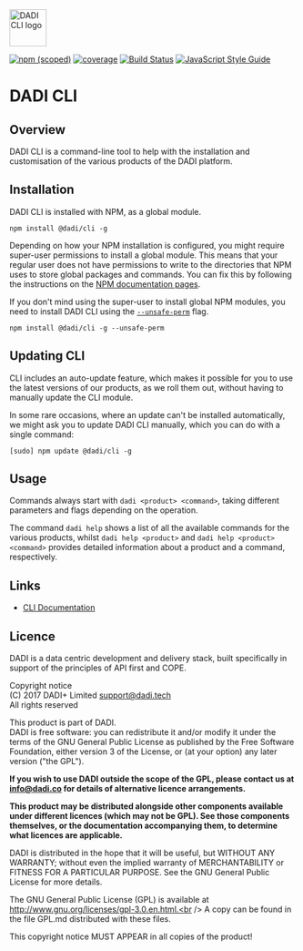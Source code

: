 <img src="https://dadi.tech/assets/products/dadi-cli.png?v=1" alt="DADI CLI logo" height="65"/>

[![npm (scoped)](https://img.shields.io/npm/v/@dadi/cli.svg?maxAge=10800&style=flat-square)](https://www.npmjs.com/package/@dadi/cli)
[![coverage](https://img.shields.io/badge/coverage-66%25-yellow.svg?style=flat?style=flat-square)](https://github.com/dadi/cli)
[![Build Status](https://travis-ci.org/dadi/cli.svg?branch=master)](https://travis-ci.org/dadi/cli)
[![JavaScript Style Guide](https://img.shields.io/badge/code%20style-standard-brightgreen.svg?style=flat-square)](http://standardjs.com/)

# DADI CLI

## Overview

DADI CLI is a command-line tool to help with the installation and customisation of the various products of the DADI platform.

## Installation

DADI CLI is installed with NPM, as a global module.

 ```
 npm install @dadi/cli -g
 ```

 Depending on how your NPM installation is configured, you might require super-user permissions to install a global module. This means that your regular user does not have permissions to write to the directories that NPM uses to store global packages and commands. You can fix this by following the instructions on the [NPM documentation pages](https://docs.npmjs.com/getting-started/fixing-npm-permissions).

 If you don't mind using the super-user to install global NPM modules, you need to install DADI CLI using the [`--unsafe-perm`](https://docs.npmjs.com/misc/config#unsafe-perm) flag.

```
npm install @dadi/cli -g --unsafe-perm
```

## Updating CLI

CLI includes an auto-update feature, which makes it possible for you to use the latest versions of our products, as we roll them out, without having to manually update the CLI module.

In some rare occasions, where an update can't be installed automatically, we might ask you to update DADI CLI manually, which you can do with a single command:

```
[sudo] npm update @dadi/cli -g
```

## Usage

Commands always start with `dadi <product> <command>`, taking different parameters and flags depending on the operation.

The command `dadi help` shows a list of all the available commands for the various products, whilst `dadi help <product>` and `dadi help <product> <command>` provides detailed information about a product and a command, respectively.

## Links
* [CLI Documentation](http://docs.dadi.tech/cli/)

## Licence

DADI is a data centric development and delivery stack, built specifically in support of the principles of API first and COPE.

Copyright notice<br />
(C) 2017 DADI+ Limited <support@dadi.tech><br />
All rights reserved

This product is part of DADI.<br />
DADI is free software: you can redistribute it and/or modify
it under the terms of the GNU General Public License as published by
the Free Software Foundation, either version 3 of the License, or
(at your option) any later version ("the GPL").

**If you wish to use DADI outside the scope of the GPL, please
contact us at info@dadi.co for details of alternative licence
arrangements.**

**This product may be distributed alongside other components
available under different licences (which may not be GPL). See
those components themselves, or the documentation accompanying
them, to determine what licences are applicable.**

DADI is distributed in the hope that it will be useful,
but WITHOUT ANY WARRANTY; without even the implied warranty of
MERCHANTABILITY or FITNESS FOR A PARTICULAR PURPOSE.  See the
GNU General Public License for more details.

The GNU General Public License (GPL) is available at
http://www.gnu.org/licenses/gpl-3.0.en.html.<br />
A copy can be found in the file GPL.md distributed with
these files.

This copyright notice MUST APPEAR in all copies of the product!
